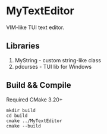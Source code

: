 # MyTextEditor
VIM-like TUI text editor.

## Libraries
1. MyString - custom string-like class
2. pdcurses - TUI lib for Windows

## Build && Compile
Required CMake 3.20+

```
mkdir build
cd build
cmake ../MyTextEditor
cmake --build
```
